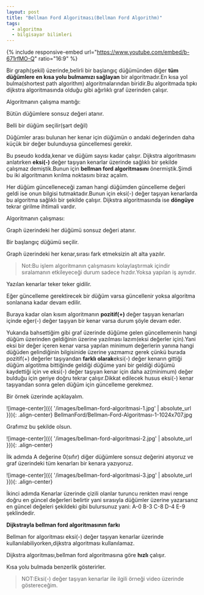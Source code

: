 ```yaml
---
layout: post
title: "Bellman Ford Algoritması(Bellman Ford Algorithm)"
tags:
  - algoritma
  - bilgisayar bilimleri
---
```


{% include responsive-embed url="https://www.youtube.com/embed/b-671rfMO-Q" ratio="16:9" %}

Bir graph(şekil) üzerinde,belirli bir başlangıç düğümünden diğer **tüm düğümlere en kısa yolu bulmamızı sağlayan** bir algoritmadır.En kısa yol bulma(shortest path algorithm) algoritmalarından biridir.Bu algoritmada tıpkı dijkstra algoritmasında olduğu gibi ağırlıklı graf üzerinden çalışır.


Algoritmanın çalışma mantığı:

Bütün düğümlere sonsuz değeri atanır.

Belli bir düğüm seçilir(şart değil)

Düğümler arası bulunan her kenar için düğümün o andaki değerinden daha küçük bir değer bulunduysa güncellemesi gerekir.

Bu pseudo kodda,kenar ve düğüm sayısı kadar çalışır.
Dijkstra algoritmasını anlatırken **eksi(-)** değer taşıyan kenarlar üzerinde sağlıklı bir şekilde çalışmaz demiştik.Bunun için **bellman ford algoritmasını** önermiştik.Şimdi bu iki algoritmanın kırılma noktasını biraz açalım.

Her düğüm güncelleneceği zaman hangi düğümden güncelleme değeri geldi ise onun bilgisi tutmaktadır.Bunun için eksi(-) değer taşıyan kenarlarda bu algoritma sağlıklı bir şekilde çalışır.
Dijkstra algoritmasında ise **döngüye** tekrar girilme ihtimali vardır.

Algoritmanın çalışması:

Graph üzerindeki her düğümü sonsuz değeri atanır.

Bir başlangıç düğümü seçilir.

Graph üzerindeki her kenar,sırası fark etmeksizin alt alta yazılır.

> Not:Bu işlem algoritmanın çalışmasını kolaylaştırmak içindir sıralamanın etkileyeceği durum sadece hızdır.Yoksa yapılan iş aynıdır.

Yazılan kenarlar teker teker gidilir.

Eğer güncelleme gerektirecek bir düğüm varsa güncellenir yoksa algoritma sonlanana kadar devam edilir.

Buraya kadar olan kısım algoritmanın **pozitif(+)** değer taşıyan kenarları içinde eğer(-) değer taşıyan bir kenar varsa durum şöyle devam eder.

Yukarıda bahsettiğim gibi graf üzerinde düğüme gelen güncellemenin hangi düğüm üzerinden geldiğinin üzerine yazılması lazım(eksi değerler için).Yani eksi bir değer içeren kenar varsa yapılan minimum değerlerin yanına hangi düğüden gelindiğinin bilgisinide üzerine yazmamız gerek çünkü burada pozitif(+) değerler taşıyandan **farklı olarak**eksi(-) değer kenarın gittiği düğüm algotitma bittiğinde geldiği düğüme yani bir geldiği düğümü kaydettiği için ve eksi(-) değer taşıyan kenar için daha az(minimum) değer bulduğu için geriye doğru tekrar çalışır.Dikkat edilecek husus eksi(-) kenar taşıyandan sonra gelen düğüm için güncelleme gerekmez.

Bir örnek üzerinde açıklayalım.

![image-center]({{ '/images/bellman-ford-algoritmasi-1.jpg' | absolute_url }}){: .align-center}
BellmanFord/Bellman-Ford-Algoritması-1-1024x707.jpg

Grafımız bu şekilde olsun.

![image-center]({{ '/images/bellman-ford-algoritmasi-2.jpg' | absolute_url }}){: .align-center}

İlk adımda A değerine 0(sıfır) diğer düğümlere sonsuz değerini atıyoruz ve graf üzerindeki tüm kenarları bir kenara yazıyoruz.

![image-center]({{ '/images/bellman-ford-algoritmasi-3.jpg' | absolute_url }}){: .align-center}

İkinci adımda Kenarlar üzerinde çizili olanlar turuncu renkten mavi renge doğru en güncel değerleri belirtir yani sırasıyla düğümler üzerine yazarsanız en güncel değeleri şekildeki gibi bulursunuz yani:
A-0
B-3
C-8
D-4
E-9
şeklindedir.

**Dijkstrayla bellman ford algoritmasının farkı**

Bellman for algoritması eksi(-) değer taşıyan kenarlar üzerinde kullanılabiliyorken,dijkstra algoritması kullanılamaz.

Dijkstra algoritması,bellman ford algoritmasına göre **hızlı** çalışır.

Kısa yolu bulmada benzerlik gösterirler.

> NOT:Eksi(-) değer taşıyan kenarlar ile ilgili örneği video üzerinde göstereceğim.
